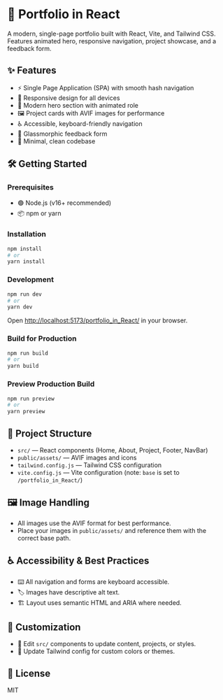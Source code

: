 # 🚀 Portfolio in React

A modern, single-page portfolio built with React, Vite, and Tailwind CSS. Features animated hero, responsive navigation, project showcase, and a feedback form.

## ✨ Features

- ⚡ Single Page Application (SPA) with smooth hash navigation
- 📱 Responsive design for all devices
- 👋 Modern hero section with animated role
- 🖼️ Project cards with AVIF images for performance
- ♿ Accessible, keyboard-friendly navigation
- 🧊 Glassmorphic feedback form
- 🧹 Minimal, clean codebase

## 🛠️ Getting Started

### Prerequisites

- 🟢 Node.js (v16+ recommended)
- 📦 npm or yarn

### Installation

```bash
npm install
# or
yarn install
```

### Development

```bash
npm run dev
# or
yarn dev
```

Open [http://localhost:5173/portfolio_in_React/](http://localhost:5173/portfolio_in_React/) in your browser.

### Build for Production

```bash
npm run build
# or
yarn build
```

### Preview Production Build

```bash
npm run preview
# or
yarn preview
```

## 📁 Project Structure

- `src/` — React components (Home, About, Project, Footer, NavBar)
- `public/assets/` — AVIF images and icons
- `tailwind.config.js` — Tailwind CSS configuration
- `vite.config.js` — Vite configuration (note: `base` is set to `/portfolio_in_React/`)

## 🖼️ Image Handling

- All images use the AVIF format for best performance.
- Place your images in `public/assets/` and reference them with the correct base path.

## ♿ Accessibility & Best Practices

- ⌨️ All navigation and forms are keyboard accessible.
- 🏷️ Images have descriptive alt text.
- 🏗️ Layout uses semantic HTML and ARIA where needed.

## 🎨 Customization

- 📝 Edit `src/` components to update content, projects, or styles.
- 🎨 Update Tailwind config for custom colors or themes.

## 📄 License

MIT
